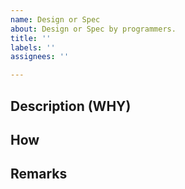 ```yaml
---
name: Design or Spec
about: Design or Spec by programmers.
title: ''
labels: ''
assignees: ''

---
```


## Description (WHY)

## How

## Remarks
